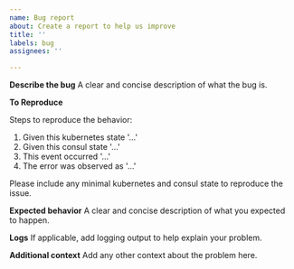 ```yaml
---
name: Bug report
about: Create a report to help us improve
title: ''
labels: bug
assignees: ''

---
```


**Describe the bug**
A clear and concise description of what the bug is.

**To Reproduce**

Steps to reproduce the behavior:

1. Given this kubernetes state '...'
2. Given this consul state '...'
3. This event occurred '...'
4. The error was observed as '...'

Please include any minimal kubernetes and consul state to reproduce the issue.

**Expected behavior**
A clear and concise description of what you expected to happen.

**Logs**
If applicable, add logging output to help explain your problem.

**Additional context**
Add any other context about the problem here.
